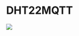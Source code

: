 # DHT22MQTT

![](https://www.losant.com/hs-fs/hubfs/Blog/dht22/dht22_esp8266_wiring.png?width=640&name=dht22_esp8266_wiring.png)
